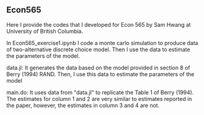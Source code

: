 ## Econ565
Here I provide the codes that I developed for Econ 565 by Sam Hwang at University of British Columbia.

In Econ565_exercise1.ipynb I code a monte carlo simulation to produce data of two-alternative discrete choice model. Then I use the data to estimate the parameters of the model.

data.jl: It generates the data based on the model provided in section 8 of Berry (1994) RAND. Then, I use this data to estimate the parameters of the model

main.do: It uses data from "data.jl" to replicate the Table 1 of Berry (1994). The estimates for column 1 and 2 are very similar to estimates reported in the paper, however, the estimates in column 3 and 4 are not.

